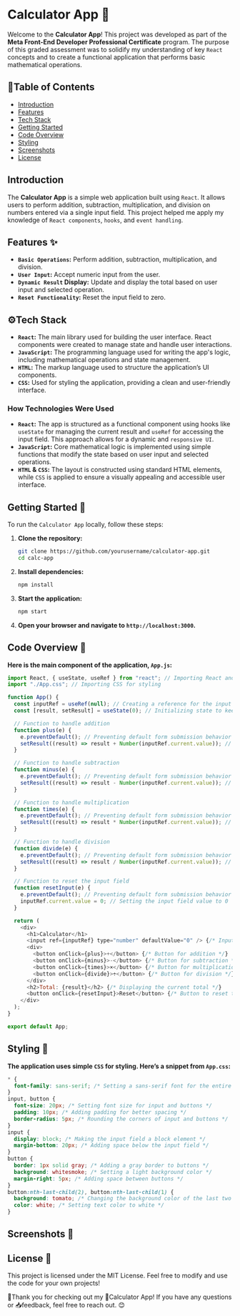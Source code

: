 # Calculator App 📱

Welcome to the **Calculator App**! This project was developed as part of the **Meta Front-End Developer Professional Certificate** program. The purpose of this graded assessment was to solidify my understanding of key `React` concepts and to create a functional application that performs basic mathematical operations.

## 📖Table of Contents

- [Introduction](#introduction)
- [Features](#features)
- [Tech Stack](#tech-stack)
- [Getting Started](#getting-started)
- [Code Overview](#code-overview)
- [Styling](#styling)
- [Screenshots](#screenshots)
- [License](#license)

## Introduction

The **Calculator App** is a simple web application built using `React`. It allows users to perform addition, subtraction, multiplication, and division on numbers entered via a single input field. This project helped me apply my knowledge of `React components`, `hooks`, and `event handling`.

## Features ✨

- **`Basic Operations`:** Perform addition, subtraction, multiplication, and division.
- **`User Input`:** Accept numeric input from the user.
- **`Dynamic Result` Display:** Update and display the total based on user input and selected operation.
- **`Reset Functionality`:** Reset the input field to zero.

## ⚙️Tech Stack 

- **`React`:** The main library used for building the user interface. React components were created to manage state and handle user interactions.
- **`JavaScript`:** The programming language used for writing the app's logic, including mathematical operations and state management.
- **`HTML`:** The markup language used to structure the application’s UI components.
- **`CSS`:** Used for styling the application, providing a clean and user-friendly interface.

### How Technologies Were Used

- **`React`:** The app is structured as a functional component using hooks like `useState` for managing the current result and `useRef` for accessing the input field. This approach allows for a dynamic and `responsive UI`.
- **`JavaScript`:** Core mathematical logic is implemented using simple functions that modify the state based on user input and selected operations.
- **`HTML` & `CSS`:** The layout is constructed using standard HTML elements, while `CSS` is applied to ensure a visually appealing and accessible user interface.


## Getting Started 🚀

To run the `Calculator App` locally, follow these steps:

1. **Clone the repository:**
   ```bash
   git clone https://github.com/yourusername/calculator-app.git
   cd calc-app
   ```
2. **Install dependencies:**
   ```bash
   npm install
   ```
3. **Start the application:**
   ```bash
   npm start
   ```
4. **Open your browser and navigate to `http://localhost:3000`.**


## Code Overview 📝
**Here is the main component of the application, `App.js`:**

```javascript
import React, { useState, useRef } from "react"; // Importing React and necessary hooks
import "./App.css"; // Importing CSS for styling

function App() {
  const inputRef = useRef(null); // Creating a reference for the input field
  const [result, setResult] = useState(0); // Initializing state to keep track of the result

  // Function to handle addition
  function plus(e) {
    e.preventDefault(); // Preventing default form submission behavior
    setResult((result) => result + Number(inputRef.current.value)); // Updating the result by adding the input value
  }

  // Function to handle subtraction
  function minus(e) {
    e.preventDefault(); // Preventing default form submission behavior
    setResult((result) => result - Number(inputRef.current.value)); // Updating the result by subtracting the input value
  }

  // Function to handle multiplication
  function times(e) {
    e.preventDefault(); // Preventing default form submission behavior
    setResult((result) => result * Number(inputRef.current.value)); // Updating the result by multiplying with the input value
  }

  // Function to handle division
  function divide(e) {
    e.preventDefault(); // Preventing default form submission behavior
    setResult((result) => result / Number(inputRef.current.value)); // Updating the result by dividing by the input value
  }

  // Function to reset the input field
  function resetInput(e) {
    e.preventDefault(); // Preventing default form submission behavior
    inputRef.current.value = 0; // Setting the input field value to 0
  }

  return (
    <div>
      <h1>Calculator</h1>
      <input ref={inputRef} type="number" defaultValue="0" /> {/* Input field for user input */}
      <div>
        <button onClick={plus}>+</button> {/* Button for addition */}
        <button onClick={minus}>-</button> {/* Button for subtraction */}
        <button onClick={times}>×</button> {/* Button for multiplication */}
        <button onClick={divide}>÷</button> {/* Button for division */}
      </div>
      <h2>Total: {result}</h2> {/* Displaying the current total */}
      <button onClick={resetInput}>Reset</button> {/* Button to reset the input field */}
    </div>
  );
}

export default App;

```
## Styling 🎨
**The application uses simple `CSS` for styling. Here’s a snippet from `App.css`:**
```css
* {
  font-family: sans-serif; /* Setting a sans-serif font for the entire application */
}
input, button {
  font-size: 20px; /* Setting font size for input and buttons */
  padding: 10px; /* Adding padding for better spacing */
  border-radius: 5px; /* Rounding the corners of input and buttons */
}
input {
  display: block; /* Making the input field a block element */
  margin-bottom: 20px; /* Adding space below the input field */
}
button {
  border: 1px solid gray; /* Adding a gray border to buttons */
  background: whitesmoke; /* Setting a light background color */
  margin-right: 5px; /* Adding space between buttons */
}
button:nth-last-child(2), button:nth-last-child(1) {
  background: tomato; /* Changing the background color of the last two buttons */
  color: white; /* Setting text color to white */
}

```
## Screenshots 📸

## License 📄
This project is licensed under the MIT License. Feel free to modify and use the code for your own projects!

🙏Thank you for checking out my 📱Calculator App! If you have any questions or 📥feedback, feel free to reach out. 😊
